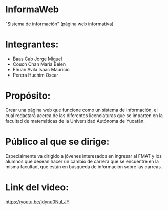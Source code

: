 # **InformaWeb**
"Sistema de información" (página web informativa) 


# Integrantes:
  - Baas Cab Jorge Miguel
  - Couoh Chan Maria Belen 
  - Ehuan Avila Isaac Mauricio
  - Perera Huchim Oscar
  
# Propósito:
Crear una página web que funcione como un sistema de información, el cual redactará acerca de las diferentes licenciaturas que se imparten en la facultad de matemáticas de la Universidad Autónoma de Yucatán.

# Público al que se dirige:
Especialmente va dirigido a jóvenes interesados en ingresar al FMAT y los alumnos que desean hacer un cambio de carrera que se encuentre en la misma facultad, que están en búsqueda de información sobre las carreas.

# Link del video:
https://youtu.be/jdynu0NuLJY
